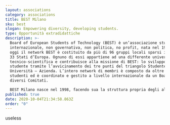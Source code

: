 ```yaml
---
layout: associations
category: associations
title: BEST Milano
sku: best
slogan: Empowering diversity, developing students.
type: Opportunità extradidattiche
description: >-
  Board of European Students of Technology (BEST) è un’associazione studentesca
  internazionale, non governativa, non politica, no profit, nata nel 1989. Ad
  oggi il network BEST è costituito da più di 96 gruppi locali sparsi in più di
  33 Stati d’Europa. Ognuno di essi appartiene ad una differente università
  tecnico-scientifica e contribuisce alla missione di BEST: lo sviluppo dello
  studente tramite l’avvicinamento dei tre punti del triangolo Studente –
  Università – Azienda. L’intero network di membri è composto da oltre 3.000
  studenti ed è coordinato e gestito a livello internazionale da un Board e
  diversi Comitati.

  BEST Milano nasce nel 1998, facendo sua la struttura propria degli altri gruppi BEST europei nonché gli scopi dell’associazione BEST Internazionale. Uno tra gli obiettivi principali di BEST Milano è quello di dare agli studenti del Politecnico di Milano l’opportunità di arricchire la propria preparazione accademica, ottenendo preziose esperienze e diversificando i propri curricula.
published: true
date: 2020-10-04T21:34:58.863Z
order: "0"
---
```

useless